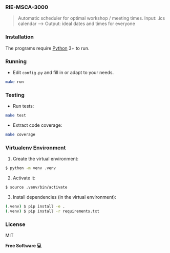 ### RIE-MSCA-3000
> Automatic scheduler for optimal workshop / meeting times.
> Input: .ics calendar --> Output: ideal dates and times for everyone

### Installation
The programs require [Python](https://www.python.org/) 3+ to run.

### Running

- Edit `config.py` and fill in or adapt to your needs.

```bash
make run
```

### Testing

- Run tests:
```bash
make test
```

- Extract code coverage:
```bash
make coverage
```

### Virtualenv Environment

1. Create the virtual environment:
```bash
$ python -m venv .venv
```

2. Activate it:
```bash
$ source .venv/bin/activate
```

3. Install dependencies (in the virtual environment):
```bash
(.venv) $ pip install -e .
(.venv) $ pip install -r requirements.txt
```

### License

MIT

**Free Software 💻**

[//]: # (These are reference links used in the body of this note and get stripped out when the markdown processor does its job. There is no need to format nicely because it shouldn't be seen. Thanks SO - http://stackoverflow.com/questions/4823468/store-comments-in-markdown-syntax)
